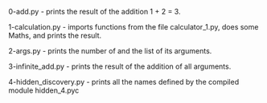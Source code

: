 0-add.py - prints the result of the addition 1 + 2 = 3.

1-calculation.py - imports functions from the file calculator_1.py, does some Maths, and prints the result.

2-args.py - prints the number of and the list of its arguments.

3-infinite_add.py - prints the result of the addition of all arguments.

4-hidden_discovery.py - prints all the names defined by the compiled module hidden_4.pyc
